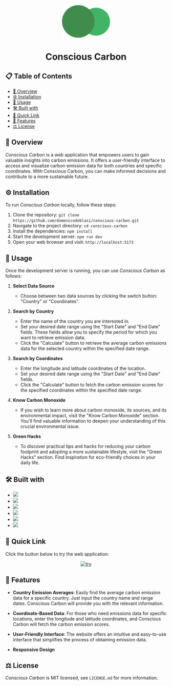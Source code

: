 <p align="center"><img alt="logo" src="./public/logo.svg" width="150px"></p>

<h1 align="center">Conscious Carbon</h1>


## 📋 Table of Contents

- [👀 Overview](https://github.com/domenicodeblasi/conscious-carbon/edit/master/README.md#-overview)
- [⚙️ Installation](https://github.com/domenicodeblasi/conscious-carbon/edit/master/README.md#%EF%B8%8F-installation)
- [🤌 Usage](https://github.com/domenicodeblasi/conscious-carbon/edit/master/README.md#-usage)
- [🛠️ Built with](https://github.com/domenicodeblasi/conscious-carbon/edit/master/README.md#%EF%B8%8F-built-with)
- [🚀 Quick Link](https://github.com/domenicodeblasi/conscious-carbon/edit/master/README.md#-quick-link)
- [📖 Features](https://github.com/domenicodeblasi/conscious-carbon/edit/master/README.md#-features)
- [⚖️ License](https://github.com/domenicodeblasi/conscious-carbon/edit/master/README.md#%EF%B8%8F-license)


## 👀 Overview

*Conscious Carbon* is a web application that empowers users to gain valuable insights into carbon emissions. It offers a user-friendly interface to access and visualize carbon emission data for both countries and specific coordinates. With Conscious Carbon, you can make informed decisions and contribute to a more sustainable future.


## ⚙️ Installation

To run *Conscious Carbon* locally, follow these steps:

1. Clone the repository: `git clone https://github.com/domenicodeblasi/conscious-carbon.git`
2. Navigate to the project directory: `cd conscious-carbon`
3. Install the dependencies: `npm install`
4. Start the development server: `npm run dev`
5. Open your web browser and visit: `http://localhost:5173`


## 🤌 Usage

Once the development server is running, you can use *Conscious Carbon* as follows:

1. **Select Data Source**
   - Choose between two data sources by clicking the switch button: "Country" or "Coordinates".
     
2. **Search by Country**
   - Enter the name of the country you are interested in.
   - Set your desired date range using the "Start Date" and "End Date" fields. These fields allow you to specify the period for which you want to retrieve emission data.
   - Click the "Calculate" button to retrieve the average carbon emissions data for the selected country within the specified date range.
     
3. **Search by Coordinates**
   - Enter the longitude and latitude coordinates of the location.
   - Set your desired date range using the "Start Date" and "End Date" fields.
   - Click the "Calculate" button to fetch the carbon emission scores for the specified coordinates within the specified date range.
     
4. **Know Carbon Monoxide**
   - If you wish to learn more about carbon monoxide, its sources, and its environmental impact, visit the "Know Carbon Monoxide" section. You'll find valuable information to deepen your understanding of this crucial environmental issue.
     
5. **Green Hacks**
    - To discover practical tips and hacks for reducing your carbon footprint and adopting a more sustainable lifestyle, visit the "Green Hacks" section. Find inspiration for eco-friendly choices in your daily life.


## 🛠️ Built with

* <a href="https://react.dev"><img src="https://img.shields.io/badge/React-20232A?style=for-the-badge&logo=react&logoColor=61DAFB"></a>
* <a href="https://developer.mozilla.org/en-US/docs/Web/CSS"><img src="https://img.shields.io/badge/CSS3-1572B6?style=for-the-badge&logo=css3&logoColor=white"></a>
* <a href="https://reactrouter.com/en/main"><img src="https://img.shields.io/badge/React_router-CA4245?style=for-the-badge&logo=reactrouter&logoColor=white"></a>
* <a href="https://vitejs.dev/"><img src="https://img.shields.io/badge/Vite-646CFF?style=for-the-badge&logo=vite&logoColor=white"></a>
* <a href="https://leafletjs.com/"><img src="https://img.shields.io/badge/Leaflet-199900?style=for-the-badge&logo=leaflet&logoColor=white"></a>
* <a href="https://www.openstreetmap.org/"><img src="https://img.shields.io/badge/OpenStreetMap-7EBC6F?style=for-the-badge&logo=OpenStreetMap&logoColor=white"></a>


## 🚀 Quick Link

Click the button below to try the web application:
<p align="center"><a href="https://conscious-carbon.netlify.app/"><img src="https://img.shields.io/badge/try-F0F0F0?style=for-the-badge" alt="try"></a></p>


## 📖 Features

- **Country Emission Averages**: Easily find the average carbon emission data for a specific country. Just input the country name and range dates. Conscious Carbon will provide you with the relevant information.
  
- **Coordinate-Based Data**: For those who need emissions data for specific locations, enter the longitude and latitude coordinates, and Conscious Carbon will fetch the carbon emission scores.
  
- **User-Friendly Interface**: The website offers an intuitive and easy-to-use interface that simplifies the process of obtaining emission data.
  
- **Responsive Design**


## ⚖️ License

*Conscious Carbon* is MIT licensed, see `LICENSE.md` for more information.

